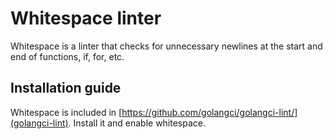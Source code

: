 # Whitespace linter

Whitespace is a linter that checks for unnecessary newlines at the start and end of functions, if, for, etc.

## Installation guide

Whitespace is included in [https://github.com/golangci/golangci-lint/](golangci-lint). Install it and enable whitespace.
